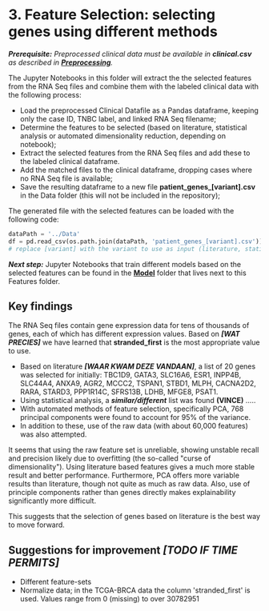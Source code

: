 # 3. Feature Selection: selecting genes using different methods

***Prerequisite:** Preprocessed clinical data must be available in **clinical.csv** as described in **[Preprocessing](../Preprocessing)**.*

The Jupyter Notebooks in this folder will extract the the selected features from the RNA Seq files and combine them with the labeled clinical data with the following process:

- Load the preprocessed Clinical Datafile as a Pandas dataframe, keeping only the case ID, TNBC label, and linked RNA Seq filename;
- Determine the features to be selected (based on literature, statistical analysis or automated dimensionality reduction, depending on notebook);
- Extract the selected features from the RNA Seq files and add these to the labeled clinical dataframe.
- Add the matched files to the clinical dataframe, dropping cases where no RNA Seq file is available;
- Save the resulting dataframe to a new file **patient_genes_[variant].csv** in the Data folder (this will not be included in the repository);

The generated file with the selected features can be loaded with the following code:

```py
dataPath = '../Data'
df = pd.read_csv(os.path.join(dataPath, 'patient_genes_[variant].csv'))
# replace [variant] with the variant to use as input (literature, statistical, automated)
```

***Next step:*** Jupyter Notebooks that train different models based on the selected features can be found in the **[Model](../Model)** folder that lives next to this Features folder.


## Key findings

The RNA Seq files contain gene expression data for tens of thousands of genes, each of which has different expression values. Based on ***[WAT PRECIES]*** we have learned that **stranded_first** is the most appropriate value to use.

- Based on literature ***[WAAR KWAM DEZE VANDAAN]***, a list of 20 genes was selected for initially: TBC1D9, GATA3, SLC16A6, ESR1, INPP4B, SLC44A4, ANXA9, AGR2, MCCC2, TSPAN1, STBD1, MLPH, CACNA2D2, RARA, STARD3, PPP1R14C, SFRS13B, LDHB, MFGE8, PSAT1.
- Using statistical analysis, a ***similar/different*** list was found **(VINCE)** .....
- With automated methods of feature selection, specifically PCA, 768 principal components were found to account for 95% of the variance.
- In addition to these, use of the raw data (with about 60,000 features) was also attempted.

It seems that using the raw feature set is unreliable, showing unstable recall and precision likely due to overfitting (the so-called "curse of dimensionality"). Using literature based features gives a much more stable result and better performance. Furthermore, PCA offers more variable results than literature, though not quite as much as raw data. Also, use of principle components rather than genes directly makes explainability significantly more difficult.

This suggests that the selection of genes based on literature is the best way to move forward.

## Suggestions for improvement ***[TODO IF TIME PERMITS]***
- Different feature-sets
- Normalize data; in the TCGA-BRCA data the column 'stranded_first' is used. Values range from 0 (missing) to over 30782951